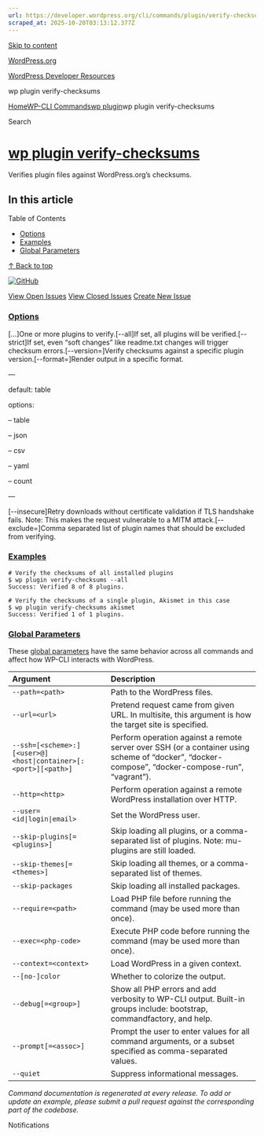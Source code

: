 ```yaml
---
url: https://developer.wordpress.org/cli/commands/plugin/verify-checksums/
scraped_at: 2025-10-20T03:13:12.377Z
---
```


[Skip to content](https://developer.wordpress.org/cli/commands/plugin/verify-checksums/#wp--skip-link--target)

[WordPress.org](https://wordpress.org/)

[WordPress Developer Resources](https://developer.wordpress.org/)

wp plugin verify-checksums


[Home](https://developer.wordpress.org/)[WP-CLI Commands](https://developer.wordpress.org/cli/commands/)[wp plugin](https://developer.wordpress.org/cli/commands/plugin/)wp plugin verify-checksums

Search

# [wp plugin verify-checksums](https://developer.wordpress.org/cli/commands/plugin/verify-checksums/)

Verifies plugin files against WordPress.org’s checksums.

## In this article

Table of Contents

- [Options](https://developer.wordpress.org/cli/commands/plugin/verify-checksums/#options)
- [Examples](https://developer.wordpress.org/cli/commands/plugin/verify-checksums/#examples)
- [Global Parameters](https://developer.wordpress.org/cli/commands/plugin/verify-checksums/#global-parameters)

[↑ Back to top](https://developer.wordpress.org/cli/commands/plugin/verify-checksums/#wp--skip-link--target)

[![GitHub](https://make.wordpress.org/cli/wp-content/plugins/wporg-cli/assets/images/github-mark.svg)](https://github.com/wp-cli/checksum-command)

[View Open Issues](https://github.com/login?return_to=%2Fissues%3Fq%3Dlabel%3Acommand%3Aplugin-verify-checksums+sort%3Aupdated-desc+org%3Awp-cli+is%3Aopen) [View Closed Issues](https://github.com/login?return_to=%2Fissues%3Fq%3Dlabel%3Acommand%3Aplugin-verify-checksums+sort%3Aupdated-desc+org%3Awp-cli+is%3Aclosed) [Create New Issue](https://github.com/wp-cli/checksum-command/issues/new)

### [Options](https://developer.wordpress.org/cli/commands/plugin/verify-checksums/\#options)

\[<plugin>…\]One or more plugins to verify.\[--all\]If set, all plugins will be verified.\[--strict\]If set, even “soft changes” like readme.txt changes will trigger checksum errors.\[--version=<version>\]Verify checksums against a specific plugin version.\[--format=<format>\]Render output in a specific format.

—

default: table

options:

– table

– json

– csv

– yaml

– count

—

\[--insecure\]Retry downloads without certificate validation if TLS handshake fails. Note: This makes the request vulnerable to a MITM attack.\[--exclude=<name>\]Comma separated list of plugin names that should be excluded from verifying.

### [Examples](https://developer.wordpress.org/cli/commands/plugin/verify-checksums/\#examples)

```
# Verify the checksums of all installed plugins
$ wp plugin verify-checksums --all
Success: Verified 8 of 8 plugins.

# Verify the checksums of a single plugin, Akismet in this case
$ wp plugin verify-checksums akismet
Success: Verified 1 of 1 plugins.

```

### [Global Parameters](https://developer.wordpress.org/cli/commands/plugin/verify-checksums/\#global-parameters)

These [global parameters](https://make.wordpress.org/cli/handbook/config/) have the same behavior across all commands and affect how WP-CLI interacts with WordPress.

| **Argument** | **Description** |
| :-- | :-- |
| `--path=<path>` | Path to the WordPress files. |
| `--url=<url>` | Pretend request came from given URL. In multisite, this argument is how the target site is specified. |
| `--ssh=[<scheme>:][<user>@]<host\|container>[:<port>][<path>]` | Perform operation against a remote server over SSH (or a container using scheme of “docker”, “docker-compose”, “docker-compose-run”, “vagrant”). |
| `--http=<http>` | Perform operation against a remote WordPress installation over HTTP. |
| `--user=<id\|login\|email>` | Set the WordPress user. |
| `--skip-plugins[=<plugins>]` | Skip loading all plugins, or a comma-separated list of plugins. Note: mu-plugins are still loaded. |
| `--skip-themes[=<themes>]` | Skip loading all themes, or a comma-separated list of themes. |
| `--skip-packages` | Skip loading all installed packages. |
| `--require=<path>` | Load PHP file before running the command (may be used more than once). |
| `--exec=<php-code>` | Execute PHP code before running the command (may be used more than once). |
| `--context=<context>` | Load WordPress in a given context. |
| `--[no-]color` | Whether to colorize the output. |
| `--debug[=<group>]` | Show all PHP errors and add verbosity to WP-CLI output. Built-in groups include: bootstrap, commandfactory, and help. |
| `--prompt[=<assoc>]` | Prompt the user to enter values for all command arguments, or a subset specified as comma-separated values. |
| `--quiet` | Suppress informational messages. |

_Command documentation is regenerated at every release. To add or update an example, please submit a pull request against the corresponding part of the codebase._

Notifications